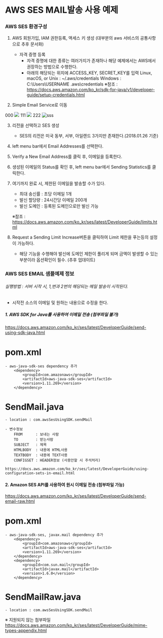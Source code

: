 AWS SES MAIL발송 사용 예제
==============================================================================

### AWS SES 환경구성

1. AWS 회원가입, IAM 권한등록, 액세스 키 생성 (대부분의 aws 서비스의 공통사항으로 추후 문서화)
   - 자격 증명 등록
   		- 자격 증명에 대한 종류는 여러가지가 존재하나 해당 예제에서는 AWS에서 권장하는 방법으로 수행한다.
   		- 아래의 해당되는 위치에 ACCESS_KEY, SECRET_KEY를 입력
   			Linux, macOS, or Unix : ~/.aws/credentials
			Windows : C:\Users\USERNAME \.aws\credentials
			※참조 : https://docs.aws.amazon.com/ko_kr/sdk-for-java/v1/developer-guide/setup-credentials.html

2. Simple Email Service로 이동

000
![](C://githubByWoong/test/img/capture1.PNG)
111
![](C://githubByWoong/test/img/capture1.PNG)
222
![sss](https://cdn.pixabay.com/photo/2018/01/26/15/55/dog-3108991__340.png)

3. 리전을 선택하고 SES 생성
	- SES의 리전은 미국 동부, 서부, 아일랜드 3가지만 존재한다.(2018.01.26 기준)

4. left menu bar에서 Email Addresses를 선택한다.

5. Verify a New Email Address를 클릭 후, 이메일을 등록한다.

6. 생성된 이메일의 Status를 확인 후, left menu bar에서 Sending Statistics를 클릭한다.

7. 여기까지 완료 시, 제한된 이메일을 발송할 수가 있다.
	- 최대 송신률 : 초당 이메일 1개
	- 발신 할당량 : 24시간당 이메일 200개
	- 발신 도메인 : 등록된 도메인으로만 발신 가능

	※참조 : https://docs.aws.amazon.com/ko_kr/ses/latest/DeveloperGuide/limits.html

8. Request a Sending Limit Increase버튼을 클릭하여 Limit 제한을 푸는등의 설정이 가능하다.
   - 해당 기능을 수행해야 발신에 도메인 제한이 풀리게 되며 금액이 발생할 수 있는 부분이라 옵션확인이 필수. (추후 업데이트)

### AWS SES EMAIL 샘플예제 정보

###### 실행방법 : 서버 시작 시, 1,번과 2번의 해당되는 메일 발송이 시작된다.
   - 시작전 소스의 이메일 및 원하는 내용으로 수정을 한다.

##### 1. AWS SDK for Java를 사용하여 이메일 전송 (첨부파일 불가)
   https://docs.aws.amazon.com/ko_kr/ses/latest/DeveloperGuide/send-using-sdk-java.html

# pom.xml
	- aws-java-sdk-ses dependency 추가
		<dependency>
		    <groupId>com.amazonaws</groupId>
		    <artifactId>aws-java-sdk-ses</artifactId>
		    <version>1.11.269</version>
		</dependency>

# SendMail.java
	- location : com.awsSesUsingSDK.sendMail

	- 변수정보
		FROM      : 보내는 사람
		TO        : 받는사람
		SUBJECT   : 제목
		HTMLBODY  : 내용에 HTML사용
		TEXTBODY  : 내용에 TEXT사용
		CONFIGSET : HEADER정보 (사용안할 시 주석처리)	
			https://docs.aws.amazon.com/ko_kr/ses/latest/DeveloperGuide/using-configuration-sets-in-email.html

#### 2. Amazon SES API를 사용하여 원시 이메일 전송 (첨부파일 가능)
   https://docs.aws.amazon.com/ko_kr/ses/latest/DeveloperGuide/send-email-raw.html

# pom.xml
	- aws-java-sdk-ses, javax.mail dependency 추가
		<dependency>
		    <groupId>com.amazonaws</groupId>
		    <artifactId>aws-java-sdk-ses</artifactId>
		    <version>1.11.269</version>
		</dependency>
		<dependency>
			<groupId>com.sun.mail</groupId>
			<artifactId>javax.mail</artifactId>
			<version>1.6.0</version>
		</dependency>

# SendMailRaw.java
	- location : com.awsSesUsingSDK.sendMail

※ 지원되지 않는 첨부파일
	https://docs.aws.amazon.com/ko_kr/ses/latest/DeveloperGuide/mime-types-appendix.html